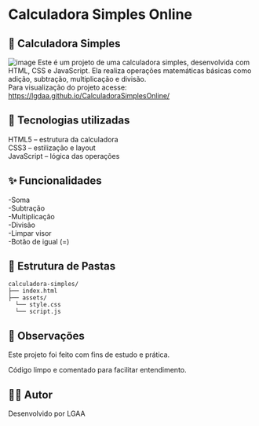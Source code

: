 # Calculadora Simples Online

## 🧮 Calculadora Simples<br>
![image](https://github.com/user-attachments/assets/e95f5410-3f4b-42f0-9067-101cb275594a)
Este é um projeto de uma calculadora simples, desenvolvida com HTML, CSS e JavaScript. Ela realiza operações matemáticas básicas como adição, subtração, multiplicação e divisão.<br>
Para visualização do projeto acesse: https://lgdaa.github.io/CalculadoraSimplesOnline/


## 🔧 Tecnologias utilizadas<br>
HTML5 – estrutura da calculadora<br>
CSS3 – estilização e layout<br>
JavaScript – lógica das operações

## ✨ Funcionalidades
-Soma<br>
-Subtração<br>
-Multiplicação<br>
-Divisão<br>
-Limpar visor<br>
-Botão de igual (=)

## 📁 Estrutura de Pastas
```
calculadora-simples/
├── index.html
├── assets/
  └── style.css
  └── script.js
```

## 📌 Observações <br>
Este projeto foi feito com fins de estudo e prática.

Código limpo e comentado para facilitar entendimento.

## 🧑‍💻 Autor<br>
Desenvolvido por LGAA
